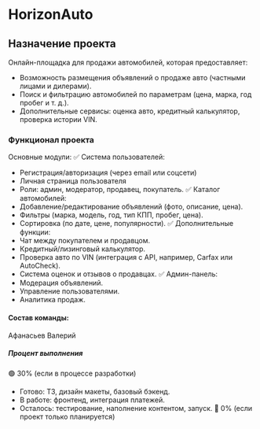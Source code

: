 # HorizonAuto
## Назначение проекта
Онлайн-площадка для продажи автомобилей, которая предоставляет:
 - Возможность размещения объявлений о продаже авто (частными лицами и дилерами).
- Поиск и фильтрацию автомобилей по параметрам (цена, марка, год пробег и т. д.).
- Дополнительные сервисы: оценка авто, кредитный калькулятор, проверка истории VIN.
### Функционал проекта
Основные модули:
✅ Система пользователей:
- Регистрация/авторизация (через email или соцсети)
 - Личная страница пользователя
- Роли: админ, модератор, продавец, покупатель.
✅ Каталог автомобилей:
- Добавление/редактирование объявлений (фото, описание, цена).
- Фильтры (марка, модель, год, тип КПП, пробег, цена).
- Сортировка (по дате, цене, популярности).
✅ Дополнительные функции:
- Чат между покупателем и продавцом.
- Кредитный/лизинговый калькулятор.
- Проверка авто по VIN (интеграция с API, например, Carfax или AutoCheck).
- Система оценок и отзывов о продавцах.
✅ Админ-панель:
- Модерация объявлений.
- Управление пользователями.
- Аналитика продаж.
#### Состав команды:
Афанасьев Валерий
##### Процент выполнения
🟢 30% (если в процессе разработки)
- Готово: ТЗ, дизайн макеты, базовый бэкенд.
- В работе: фронтенд, интеграция платежей.
- Осталось: тестирование, наполнение контентом, запуск.
🔴 0% (если проект только планируется)


